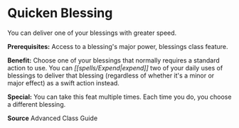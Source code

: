 ﻿---
cssclass: [feats]

---
# Quicken Blessing

You can deliver one of your blessings with greater speed.

**Prerequisites:** Access to a blessing's major power, blessings class feature.

**Benefit:** Choose one of your blessings that normally requires a standard action to use. You can _[[spells/Expend|expend]]_ two of your daily uses of blessings to deliver that blessing (regardless of whether it's a minor or major effect) as a swift action instead.

**Special:** You can take this feat multiple times. Each time you do, you choose a different blessing.

**Source** Advanced Class Guide